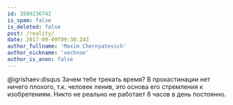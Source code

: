 ```yaml
---
id: 3509236742
is_spam: false
is_deleted: false
post: /reality/
date: 2017-09-09T09:38:24Z
author_fullname: 'Maxim Chernyatevich'
author_nickname: 'vechnoe'
author_is_anon: false
---
```


<p>@igrishaev:disqus Зачем тебе трекать время? В прокастинации нет ничего плохого, т.к. человек ленив, это основа его стремления к изобретениям. Никто не реально не работает 8 часов в день постоянно.</p>
